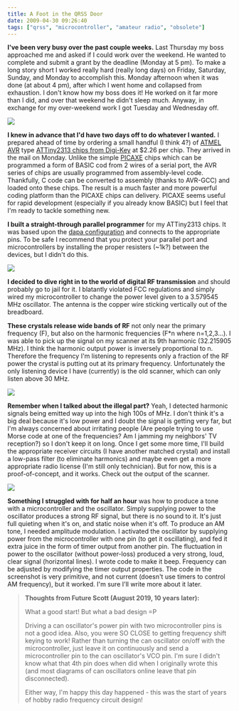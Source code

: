 ```yaml
---
title: A Foot in the QRSS Door
date: 2009-04-30 09:26:40
tags: ["qrss", "microcontroller", "amateur radio", "obsolete"]
---
```




__I've been very busy over the past couple weeks.__ Last Thursday my boss approached me and asked if I could work over the weekend. He wanted to complete and submit a grant by the deadline (Monday at 5 pm). To make a long story short I worked really hard (really long days) on Friday, Saturday, Sunday, and Monday to accomplish this. Monday afternoon when it was done (at about 4 pm), after which I went home and collapsed from exhaustion. I don't know how my boss does it! He worked on it far more than I did, and over that weekend he didn't sleep much. Anyway, in exchange for my over-weekend work I got Tuesday and Wednesday off.

<div class="text-center">

![](https://swharden.com/static/2009/04/30/attiny2313.jpg)

</div>

__I knew in advance that I'd have two days off to do whatever I wanted.__ I prepared ahead of time by ordering a small handful (I think 4?) of [ATMEL AVR](http://en.wikipedia.org/wiki/Atmel_AVR) type [ATTiny2313 chips from Digi-Key](http://search.digikey.com/scripts/DkSearch/dksus.dll?Detail&amp;name=ATTINY2313-20PU-ND) at $2.26 per chip. They arrived in the mail on Monday. Unlike the simple [PICAXE](http://en.wikipedia.org/wiki/PICAXE) chips which can be programmed a form of BASIC cod from 2 wires of a serial port, the AVR series of chips are usually programmed from assembly-level code. Thankfully, C code can be converted to assembly (thanks to AVR-GCC) and loaded onto these chips. The result is a much faster and more powerful coding platform than the PICAXE chips can delivery. PICAXE seems useful for rapid development (especially if you already know BASIC) but I feel that I'm ready to tackle something new.

__I built a straight-through parallel programmer__ for my ATTiny2313 chips. It was based upon the [dapa configuration](https://wikis.mit.edu/confluence/download/attachments/20512/dapa.png) and connects to the appropriate pins. To be safe I recommend that you protect your parallel port and microcontrollers by installing the proper resisters (~1k?) between the devices, but I didn't do this.

<div class="text-center img-border">

![](https://swharden.com/static/2009/04/30/img_1555.jpg)

</div>

__I decided to dive right in to the world of digital RF transmission__ and should probably go to jail for it. I blatantly violated FCC regulations and simply wired my microcontroller to change the power level given to a 3.579545 MHz oscillator. The antenna is the copper wire sticking vertically out of the breadboard.

__These crystals release wide bands of RF__ not only near the primary frequency (F), but also on the harmonic frequencies (F\*n where n=1,2,3...). I was able to pick up the signal on my scanner at its 9th harmonic (32.215905 MHz). I think the harmonic output power is inversely proportional to n. Therefore the frequency I'm listening to represents only a fraction of the RF power the crystal is putting out at its primary frequency. Unfortunately the only listening device I have (currently) is the old scanner, which can only listen above 30 MHz.

<div class="text-center img-border">

![](https://swharden.com/static/2009/04/30/img_1550.jpg)

</div>

__Remember when I talked about the illegal part?__ Yeah, I detected harmonic signals being emitted way up into the high 100s of MHz. I don't think it's a big deal because it's low power and I doubt the signal is getting very far, but I'm always concerned about irritating people (Are people trying to use Morse code at one of the frequencies? Am I jamming my neighbors' TV reception?) so I don't keep it on long. Once I get some more time, I'll build the appropriate receiver circuits (I have another matched crystal) and install a low-pass filter (to eliminate harmonics) and maybe even get a more appropriate radio license (I'm still only technician). But for now, this is a proof-of-concept, and it works. Check out the output of the scanner.

<div class="text-center img-border">

![](https://swharden.com/static/2009/04/30/ss.png)

</div>

__Something I struggled with for half an hour__ was how to produce a tone with a microcontroller and the oscillator. Simply supplying power to the oscillator produces a strong RF signal, but there is no sound to it. It's just full quieting when it's on, and static noise when it's off. To produce an AM tone, I needed amplitude modulation. I activated the oscillator by supplying power from the microcontroller with one pin (to get it oscillating), and fed it extra juice in the form of timer output from another pin. The fluctuation in power to the oscillator (without power-loss) produced a very strong, loud, clear signal (horizontal lines). I wrote code to make it beep. Frequency can be adjusted by modifying the timer output properties. The code in the screenshot is very primitive, and not current (doesn't use timers to control AM frequency), but it worked. I'm sure I'll write more about it later.

<blockquote class="wp-block-quote"><p><strong>Thoughts from Future Scott (August 2019, 10 years later):</strong></p><p>What a good start! But what a bad design =P</p><p>Driving a can oscillator's power pin with two microcontroller pins is not a good idea. Also, you were SO CLOSE to getting frequency shift keying to work! Rather than turning the can oscillator on/off with the microcontroller, just leave it on continuously and send a microcontroller pin to the can oscillator's VCO pin. I'm sure I didn't know what that 4th pin does when did when I originally wrote this (and most diagrams of can oscillators online leave that pin disconnected).</p><p>Either way, I'm happy this day happened - this was the start of years of hobby radio frequency circuit design!</p></blockquote>

